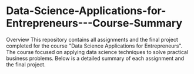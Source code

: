 # Data-Science-Applications-for-Entrepreneurs---Course-Summary
Overview This repository contains all assignments and the final project completed for the course "Data Science Applications for Entrepreneurs". The course focused on applying data science techniques to solve practical business problems. Below is a detailed summary of each assignment and the final project.
